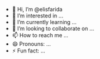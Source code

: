 - 👋 Hi, I’m @elisfarida
- 👀 I’m interested in ...
- 🌱 I’m currently learning ...
- 💞️ I’m looking to collaborate on ...
- 📫 How to reach me ...
- 😄 Pronouns: ...
- ⚡ Fun fact: ...

<!---
elisfarida/elisfarida is a ✨ special ✨ repository because its `README.md` (this file) appears on your GitHub profile.
You can click the Preview link to take a look at your changes.
--->
